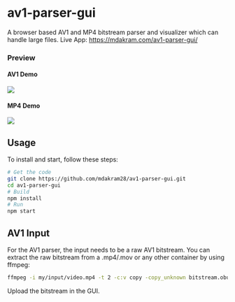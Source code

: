 # av1-parser-gui

A browser based AV1 and MP4 bitstream parser and visualizer which can handle large files.
Live App: https://mdakram.com/av1-parser-gui/

### Preview

#### AV1 Demo
![](docs/output.gif)

#### MP4 Demo
![](docs/demo_mp4.gif)


## Usage

To install and start, follow these steps:

```bash
# Get the code
git clone https://github.com/mdakram28/av1-parser-gui.git
cd av1-parser-gui
# Build
npm install
# Run
npm start
```

## AV1 Input

For the AV1 parser, the input needs to be a raw AV1 bitstream.
You can extract the raw bitstream from a .mp4/.mov or any other container by using ffmpeg:

```bash
ffmpeg -i my/input/video.mp4 -t 2 -c:v copy -copy_unknown bitstream.obu
```

Upload the bitstream in the GUI.